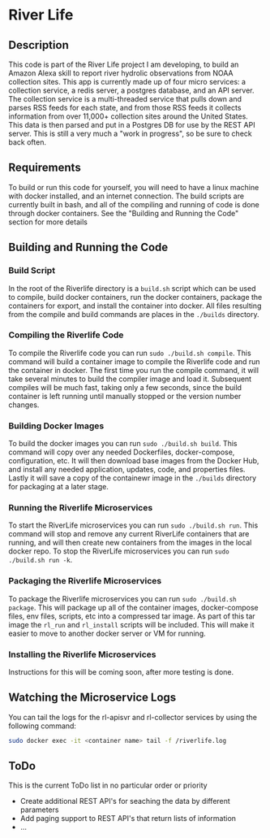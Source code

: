 # **River Life**

## Description
This code is part of the River Life project I am developing, to build an Amazon Alexa skill to report river hydrolic observations from NOAA collection sites. This app is currently made up of four micro services: a collection service, a redis server, a postgres database, and an API server. The collection service is a multi-threaded service that pulls down and parses RSS feeds for each state, and from those RSS feeds it collects information from over 11,000+ collection sites around the United States. This data is then parsed and put in a Postgres DB for use by the REST API server. This is still a very much a "work in progress", so be sure to check back often.

## Requirements
To build or run this code for yourself, you will need to have a linux machine with docker installed, and an internet connection. The build scripts are currently built in bash, and all of the compiling and running of code is done through docker containers. See the "Building and Running the Code" section for more details

## Building and Running the Code
### Build Script
In the root of the Riverlife directory is a `build.sh` script which can be used to compile, build docker containers, run the docker containers, package the containers for export, and install the container into docker. All files resulting from the compile and build commands are places in the `./builds` directory.

### Compiling the Riverlife Code
To compile the Riverlife code you can run `sudo ./build.sh compile`. This command will build a container image to compile the Riverlife code and run the container in docker. The first time you run the compile command, it will take several minutes to build the compiler image and load it. Subsequent compiles will be much fast, taking only a few seconds, since the build container is left running until manually stopped or the version number changes.

### Building Docker Images
To build the docker images you can run `sudo ./build.sh build`. This command will copy over any needed Dockerfiles, docker-compose, configuration, etc. It will then download base images from the Docker Hub, and install any needed application, updates, code, and properties files. Lastly it will save a copy of the containewr image in the `./builds` directory for packaging at a later stage.

### Running the Riverlife Microservices
To start the RiverLife microservices  you can run `sudo ./build.sh run`. This command will stop and remove any current RiverLife containers that are running, and will then create new containers from the images in the local docker repo. To stop the RiverLife microservices you can run `sudo ./build.sh run -k`.

### Packaging the Riverlife Microservices
To package the Riverlife microservices you can run `sudo ./build.sh package`. This will package up all of the container images, docker-compose files, env files, scripts, etc into a compressed tar image. As part of this tar image the `rl_run` and `rl_install` scripts will be included. This will make it easier to move to another docker server or VM for running.

### Installing the Riverlife Microservices
Instructions for this will be coming soon, after more testing is done.

## Watching the Microservice Logs
You can tail the logs for the rl-apisvr and rl-collector services by using the following command:
```bash
sudo docker exec -it <container name> tail -f /riverlife.log
```

## ToDo
This is the current ToDo list in no particular order or priority

- Create additional REST API's for seaching the data by different parameters
- Add paging support to REST API's that return lists of information
- ...
